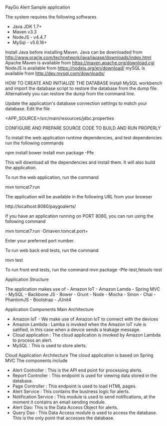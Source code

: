 PayGo Alert Sample application

The system requires the following softwares
  * Java JDK 1.7+
  * Maven v3.3
  * NodeJS - v4.4.7
  * MySql - v5.6.16+

Install Java before installing Maven.
Java can be downloaded from http://www.oracle.com/technetwork/java/javase/downloads/index.html
Apache Maven is available from https://maven.apache.org/download.cgi
NodeJS is available from https://nodejs.org/en/download/
mySQL is available from http://dev.mysql.com/downloads/

HOW TO CREATE AND INITIALIZE THE DATABASE
Install MySQL workbench and import the database script to restore the database from the dump file.
Alternatively you can restore the dump from the command line.

Update the application's database connection settings to match your database.
Edit the file

  <APP_SOURCE>/src/main/resources/jdbc.properties


CONFIGURE AND PREPARE SOURCE CODE TO BUILD AND RUN PROPERLY

To install the web application runtime dependencies, and test dependencies run the following commands

  npm install
  bower install
  mvn package -Pfe

This will download all the dependencies and install them. It will also build the application.

To run the web application, run the command

  mvn tomcat7:run

The application will be available in the following URL from your browser

  http://localhost:8080/paygoalerts/

If you have an application running on PORT 8080, you can run using the following command

  mvn tomcat7:run -Dmaven.tomcat.port=<port no.>

Enter your preferred port number.

To run web back end tests, run the command

  mvn test

To run front end tests, run the command
  mvn package -Pfe-test,fetools-test

Application Structure

The application makes use of
	- Amazon IoT
	- Amazon Lamda
	- Spring MVC
	- MySQL
	- Backbone JS
	- Bower
	- Grunt
	- Node
	- Mocha
	- Sinon
	- Chai
	- PhantomJS
	- Bootstrap
	- JUnit4

Application Components
Main Architecture
  * Amazon IoT - We make use of Amazon IoT to connect with the devices
  * Amazon Lambda : Lamba is invoked when the Amazon IoT rule is satified, in this case when a device sends a leakage message.
  * Cloud application : The cloud application is invoked by Amazon Lambda to process an alert.
  * MySQL : This is used to store alerts.
	
Cloud Application Architecture
The cloud application is based on Spring MVC
The components include
	
  * Alert Controller : This is the API end point for processing alerts.
  * Report Controller : This endpoint is used for viewing data stored in the database.
  * Page Controller : This endpoint is used to load HTML pages.
  * Alert Service : This contains the business logic for alerts.
  * Notification  Service : This module is used to send notifications, at the moment it contains an email sending module.
  * Alert Dao: This is the Data Access Object for alerts.
  * Query Dao : This Data Access module is used to access the database. This is the only point that accesses the database.

